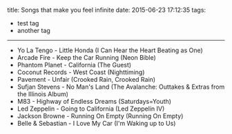 title: Songs that make you feel infinite
date: 2015-06-23 17:12:35
tags:
- test tag
- another tag
---

- Yo La Tengo - Little Honda (I Can Hear the Heart Beating as One)
- Arcade Fire - Keep the Car Running (Neon Bible)
- Phantom Planet - California (The Guest)
- Coconut Records - West Coast (Nighttiming)
- Pavement - Unfair (Crooked Rain, Crooked Rain)
- Sufjan Stevens - No Man's Land (The Avalanche: Outtakes & Extras from the Illinois Album)
- M83 - Highway of Endless Dreams (Saturdays=Youth)
- Led Zeppelin - Going to California (Led Zeppelin IV)
- Jackson Browne - Running On Empty (Running On Empty)
- Belle & Sebastian - I Love My Car (I'm Waking up to Us)
